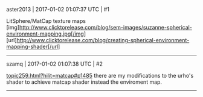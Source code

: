 aster2013 | 2017-01-02 01:07:37 UTC | #1

LitSphere/MatCap texture maps
[img]http://www.clicktorelease.com/blog/sem-images/suzanne-spherical-environment-mapping.jpg[/img]
[url]http://www.clicktorelease.com/blog/creating-spherical-environment-mapping-shader[/url]

-------------------------

szamq | 2017-01-02 01:07:38 UTC | #2

[topic259.html?hilit=matcap#p1485](http://discourse.urho3d.io/t/matcap-shader-and-modelview-matrix/272/5) there are my modifications to the urho's shader to achieve matcap shader instead the enviroment map.

-------------------------

